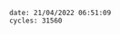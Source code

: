 

                date: 21/04/2022 06:51:09
                cycles: 31560

                         